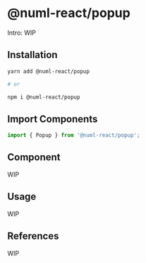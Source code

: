 # @numl-react/popup

Intro: WIP

## Installation

```sh
yarn add @numl-react/popup

# or

npm i @numl-react/popup
```

## Import Components

```jsx
import { Popup } from '@numl-react/popup';
```

## Component

WIP

## Usage

WIP

## References

WIP

